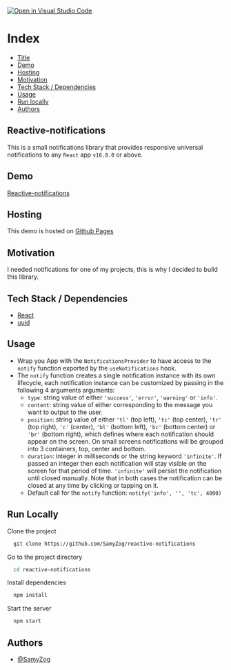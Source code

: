 [![Open in Visual Studio Code](https://open.vscode.dev/badges/open-in-vscode.svg)](https://open.vscode.dev/organization/repository)

# Index

-   [Title](#title)
-   [Demo](#demo)
-   [Hosting](#host)
-   [Motivation](#motivation)
-   [Tech Stack / Dependencies](#deps)
-   [Usage](#usage)
-   [Run locally](#run)
-   [Authors](#authors)

<h2 id="title">Reactive-notifications</h2>

This is a small notifications library that provides responsive universal notifications to any `React` app `v16.8.0` or
above.

<h2 id="demo">Demo</h2>

[Reactive-notifications](https://samyzog.github.io/reactive-notifications/)

<h2 id="host">Hosting</h2>

This demo is hosted on [Github Pages](https://pages.github.com/)

<h2 id="motivation">Motivation</h2>

I needed notifications for one of my projects, this is why I decided to build this library.

<h2 id="deps">Tech Stack / Dependencies</h2>

-   [React](https://reactjs.org/)
-   [uuid](https://www.npmjs.com/package/uuid)

<h2 id="usage">Usage</h2>

-   Wrap you App with the `NotificationsProvider` to have access to the `notify` function exported by the
    `useNotifications` hook.
-   The `notify` function creates a single notification instance with its own lifecycle, each notification instance can
    be customized by passing in the following 4 arguments arguments:
    -   `type`: string value of either `'success'`, `'error'`, `'warning'` or `'info'`.
    -   `content`: string value of either corresponding to the message you want to output to the user.
    -   `position`: string value of either `'tl'` (top left), `'tc'` (top center), `'tr'` (top right), `'c'` (center),
        `'bl'` (bottom left), `'bc'` (bottom center) or `'br'` (bottom right), which defines where each notification
        should appear on the screen. On small screens notifications will be grouped into 3 containers, top, center and
        bottom.
    -   `duration`: integer in milliseconds or the string keyword `'infinite'`. If passed an integer then each
        notification will stay visible on the screen for that period of time. `'infinite'` will persist the notification
        until closed manually. Note that in both cases the notification can be closed at any time by clicking or tapping
        on it.
    -   Default call for the `notify` function: `notify('info', '', 'tc', 4000)`

<h2 id="run">Run Locally</h2>

Clone the project

```bash
  git clone https://github.com/SamyZog/reactive-notifications
```

Go to the project directory

```bash
  cd reactive-notifications
```

Install dependencies

```bash
  npm install
```

Start the server

```bash
  npm start
```

<h2 id="authors">Authors</h2>

-   [@SamyZog](https://www.github.com/SamyZog)
